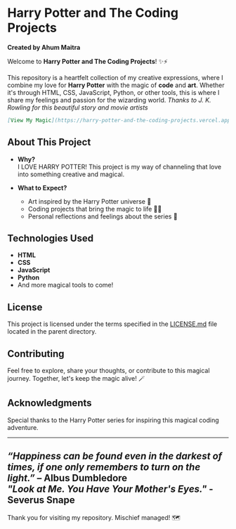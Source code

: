 # Harry Potter and The Coding Projects
**Created by Ahum Maitra**

Welcome to **Harry Potter and The Coding Projects**! ✨⚡

This repository is a heartfelt collection of my creative expressions, where I combine my love for **Harry Potter** with the magic of **code** and **art**. Whether it's through HTML, CSS, JavaScript, Python, or other tools, this is where I share my feelings and passion for the wizarding world. *Thanks to J. K. Rowling for this beautiful story and movie artists*

```markdown
[View My Magic](https://harry-potter-and-the-coding-projects.vercel.app/Hogwarts%20and%20it's%20secrets%20website%20in%20HTML%2C%20CSS%2C%20Javascript%20and%20other/SRC/)
```


## About This Project

- **Why?**  
    I LOVE HARRY POTTER! This project is my way of channeling that love into something creative and magical.

- **What to Expect?**  
    - Art inspired by the Harry Potter universe 🎨  
    - Coding projects that bring the magic to life 🧙‍♂️  
    - Personal reflections and feelings about the series 💖  

## Technologies Used

- **HTML**  
- **CSS**  
- **JavaScript**  
- **Python**  
- And more magical tools to come!

<!-- ## My Love for Harry Potter

Here's a video that shows just how much I love Harry Potter:  
[![My Love for Harry Potter](https://img.youtube.com/vi/VIDEO_ID/0.jpg)](https://www.youtube.com/watch?v=VIDEO_ID)

*(Replace `VIDEO_ID` with the actual YouTube video ID.)* -->

## License
This project is licensed under the terms specified in the [LICENSE.md](../LICENSE.md) file located in the parent directory.

## Contributing

Feel free to explore, share your thoughts, or contribute to this magical journey. Together, let's keep the magic alive! 🪄


## Acknowledgments
Special thanks to the Harry Potter series for inspiring this magical coding adventure.

---
*“Happiness can be found even in the darkest of times, if one only remembers to turn on the light.”* – Albus Dumbledore
<br>
*"Look at Me. You Have Your Mother's Eyes."* - Severus Snape
---

Thank you for visiting my repository. Mischief managed! 🗺️
